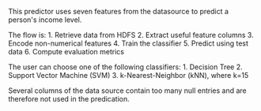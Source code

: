 This predictor uses seven features from the datasource to predict a person's income level.

The flow is:
    1. Retrieve data from HDFS
    2. Extract useful feature columns
    3. Encode non-numerical features
    4. Train the classifier
    5. Predict using test data
    6. Compute evaluation metrics

The user can choose one of the following classifiers:
    1. Decision Tree
    2. Support Vector Machine (SVM)
    3. k-Nearest-Neighbor (kNN), where k=15

Several columns of the data source contain too many null entries and are therefore not used in the predication.
